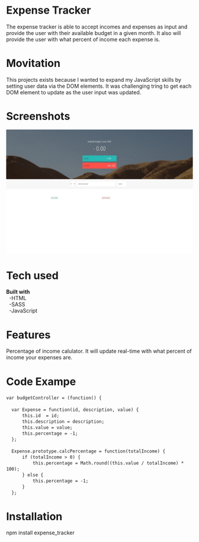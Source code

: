 # Expense Tracker
The expense tracker is able to accept incomes and expenses as input and 
provide the user with their available budget in a given month. It also
will provide the user with what percent of income each expense is.

# Movitation
This projects exists because I wanted to expand my JavaScript skills by 
setting user data via the DOM elements.
It was challenging tring to get each DOM element to update as the user 
input was updated.

# Screenshots
![Expense Tracker homepage](expense_tracker.jpg)

# Tech used
**Built with**  
&nbsp;&nbsp;-HTML  
&nbsp;&nbsp;-SASS  
&nbsp;&nbsp;-JavaScript  
  
# Features
Percentage of income calulator. It will update real-time with what percent
of income your expenses are.

# Code Exampe
    var budgetController = (function() {

      var Expense = function(id, description, value) {
          this.id  = id;
          this.description = description;
          this.value = value;
          this.percentage = -1;
      };

      Expense.prototype.calcPercentage = function(totalIncome) {
          if (totalIncome > 0) {
              this.percentage = Math.round((this.value / totalIncome) * 100);
          } else {
              this.percentage = -1;
          }
      };

# Installation
npm install expense_tracker
